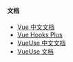 #### 文档
- [Vue 中文文档](https://cn.vuejs.org/)
- [Vue Hooks Plus](https://inhiblab-core.gitee.io/docs/hooks/)
- [VueUse 中文文档](https://www.vueusejs.com/)
- [VueUse 文档](https://vueuse.org/)
